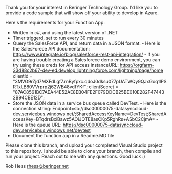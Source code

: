 Thank you for your interest in Beringer Technology Group.
I'd like you to provide a code sample that will show off your ability to develop in Azure.

Here's the requirements for your Function App:
- Written in c#, and using the latest version of .NET
- Timer triggerd, set to run every 30 minutes
- Query the SalesForce API, and return data in a JSON format.
        - Here is the SalesForece API documentation:  https://www.integrate.io/blog/salesforce-rest-api-integration/
        - If you are having trouble creating a Salesforece demo environment, you can try using these creds for API access
  instanceURL:  https://orgfarm-33d88c2b67-dev-ed.develop.lightning.force.com/lightning/page/home
  clientId = "3MVG9rZjd7MXFdLgf7.rnByfpxc.qdoJ0dksu077pUATWQy9QJxGoq1lPSRTxLB80VVrprp2j62WB48vdfYKf"; 
  clientSecret = "87AC8561BC7AEA44E52AE8EB04FE2F079DDCB25BE010E282F474432B94CBE12D";  
- Store the JSON data in a service bus queue called DevTest.
        - Here is the connection string:  Endpoint=sb://dsc00000075-datasynccloud-dev.servicebus.windows.net/;SharedAccessKeyName=DevTest;SharedAccessKey=BTqdrsBxiBawz5AOiJQTE8asCKp5RghRs+ASbC2CjmA=
        - Here is the queue URL:  https://dsc00000075-datasynccloud-dev.servicebus.windows.net/devtest
- Document the function app in a Readme.MD file

Please clone this branch, and upload your completed Visual Studio project to this repository.  I should be able to clone your branch, then compile and run your project.
Reach out to me with any questions.
Good luck :)

Rob Hess
rhess@beringer.net
